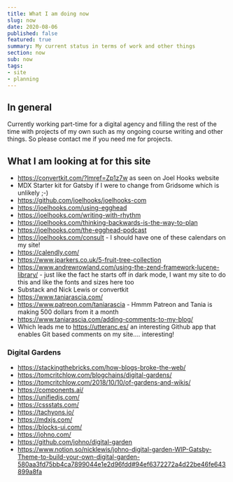 ```yaml
---
title: What I am doing now
slug: now
date: 2020-08-06
published: false
featured: true
summary: My current status in terms of work and other things
section: now
sub: now
tags:
- site
- planning
---
```


## In general
Currently working part-time for a digital agency and filling the rest of the time with projects of my own such as my ongoing course writing and other things. So please contact me if you need me for projects.

## What I am looking at for this site
- https://convertkit.com/?lmref=Zp1z7w as seen on Joel Hooks website
- MDX Starter kit for Gatsby if I were to change from Gridsome which is unlikely ;-)
- https://github.com/joelhooks/joelhooks-com
- https://joelhooks.com/using-egghead
- https://joelhooks.com/writing-with-rhythm
- https://joelhooks.com/thinking-backwards-is-the-way-to-plan
- https://joelhooks.com/the-egghead-podcast
- https://joelhooks.com/consult - I should have one of these calendars on my site!
- https://calendly.com/
- https://www.jparkers.co.uk/5-fruit-tree-collection
- https://www.andrewrowland.com/using-the-zend-framework-lucene-library/ - just like the fact he starts off in dark mode, I want my site to do this and like the fonts and sizes here too
- Substack and Nick Lewis or convertkit
- https://www.taniarascia.com/
- https://www.patreon.com/taniarascia - Hmmm Patreon and Tania is making 500 dollars from it a month
- https://www.taniarascia.com/adding-comments-to-my-blog/
- Which leads me to https://utteranc.es/ an interesting Github app that enables Git based comments on my site.... interesting!

### Digital Gardens
- https://stackingthebricks.com/how-blogs-broke-the-web/
- https://tomcritchlow.com/blogchains/digital-gardens/
- https://tomcritchlow.com/2018/10/10/of-gardens-and-wikis/
- https://components.ai/
- https://unifiedjs.com/
- https://cssstats.com/
- https://tachyons.io/
- https://mdxjs.com/
- https://blocks-ui.com/
- https://johno.com/
- https://github.com/johno/digital-garden
- https://www.notion.so/nicklewis/johno-digital-garden-WIP-Gatsby-Theme-to-build-your-own-digital-garden-580aa3fd75bb4ca7899044e1e2d96fdd#94ef6372272a4d22be46fe643899a8fa
